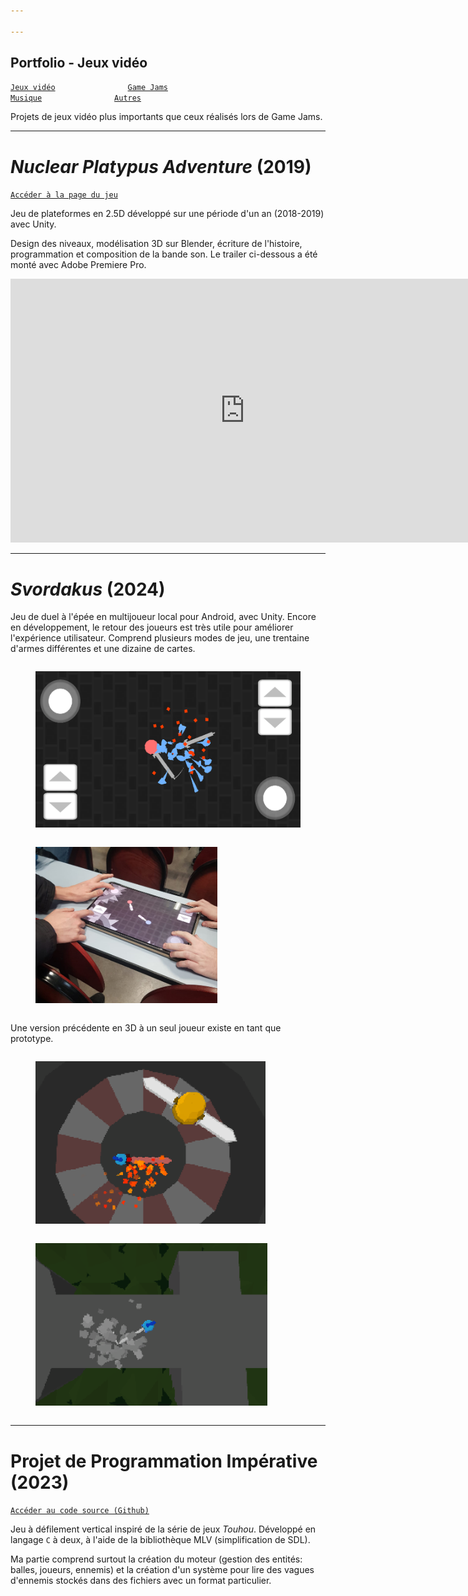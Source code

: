 ```yaml
---

---
```


## Portfolio - Jeux vidéo

[`Jeux vidéo`](../_posts/2024-09-03-pf-jeux.html)        
[`Game Jams`](../_posts/2024-09-03-pf-jams.html)        
[`Musique`](../_posts/2024-09-03-pf-musique.html)        
[`Autres`](../_posts/2024-09-03-pf-autres.html)        

Projets de jeux vidéo plus importants que ceux réalisés lors de Game Jams.

---

# *Nuclear Platypus Adventure* (2019)

[`Accéder à la page du jeu`](https://zapdexio.itch.io/nuclear-platypus-adventure)

Jeu de plateformes en 2.5D développé sur une période d'un an (2018-2019) avec Unity.

Design des niveaux, modélisation 3D sur Blender, écriture de l'histoire, programmation et composition de la bande son. Le trailer ci-dessous a été monté avec Adobe Premiere Pro.

<iframe width="750" height="422" src="https://www.youtube.com/embed/rwln1nmNoCA?si=GCUnu9UniG4R2V7Y" title="YouTube video player" frameborder="0" allow="accelerometer; autoplay; clipboard-write; encrypted-media; gyroscope; picture-in-picture; web-share" allowfullscreen></iframe>

---

# *Svordakus* (2024)

Jeu de duel à l'épée en multijoueur local pour Android, avec Unity. Encore en développement, le retour des joueurs est très utile pour améliorer l'expérience utilisateur. Comprend plusieurs modes de jeu, une trentaine d'armes différentes et une dizaine de cartes.

<figure style="display: inline-block">
<img src="../assets/img/pf/sv_5.PNG" height=250px>
</figure>
<figure style="display: inline-block">
<img src="../assets/img/pf/sv_1.PNG" height=250px>
</figure>

Une version précédente en 3D à un seul joueur existe en tant que prototype.

<figure style="display: inline-block">
<img src="../assets/img/pf/sv_2.PNG" height=260px>
</figure>
<figure style="display: inline-block">
<img src="../assets/img/pf/sv_3.PNG" height=260px>
</figure>

---

# Projet de Programmation Impérative (2023)

[`Accéder au code source (Github)`](https://github.com/aedorian/proget)

Jeu à défilement vertical inspiré de la série de jeux *Touhou*. Développé en langage `C` à deux, à l'aide de la bibliothèque MLV (simplification de SDL).

Ma partie comprend surtout la création du moteur (gestion des entités: balles, joueurs, ennemis) et la création d'un système pour lire des vagues d'ennemis stockés dans des fichiers avec un format particulier.